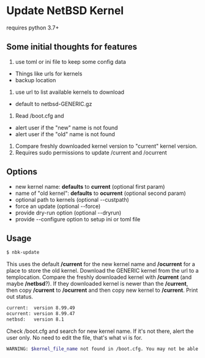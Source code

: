 # Update NetBSD Kernel

requires python 3.7+


## Some initial thoughts for features

1. use toml or ini file to keep some config data
  * Things like urls for kernels
  * backup location
1. use url to list available kernels to download
  * default to netbsd-GENERIC.gz
1. Read /boot.cfg and 
  * alert user if the "new" name is not found
  * alert user if the "old" name is not found
1. Compare freshly downloaded kernel version to "current" kernel version.
1. Requires sudo permissions to update /current and /ocurrent

## Options

* new kernel name: **defaults** to **current** (optional first param)
* name of "old kernel": **defaults** to **ocurrent** (optional second param)
* optional path to kernels (optional --custpath)
* force an update (optional --force)
* provide dry-run option (optional --dryrun)
* provide --configure option to setup ini or toml file


## Usage

```bash
$ nbk-update 
```
This uses the default **/current** for the new kernel name and **/ocurrent** for a place to store the old kernel. Download the GENERIC kernel from the url to a templocation. Compare the freshly downloaded kernel with **/current** (and maybe **/netbsd**?). If they downloaded kernel is newer than the **/current**, then copy **/current** to **/ocurrent** and then copy new kernel to **/current**. Print out status.

```bash
current:  version 8.99.49
ocurrent: version 8.99.47
netbsd:   version 8.1
```

Check /boot.cfg and search for new kernel name. If it's not there, alert the user only. No need to edit the file, that's what vi is for.

```bash
WARNING: $kernel_file_name not found in /boot.cfg. You may not be able to boot using your new kernel
```



